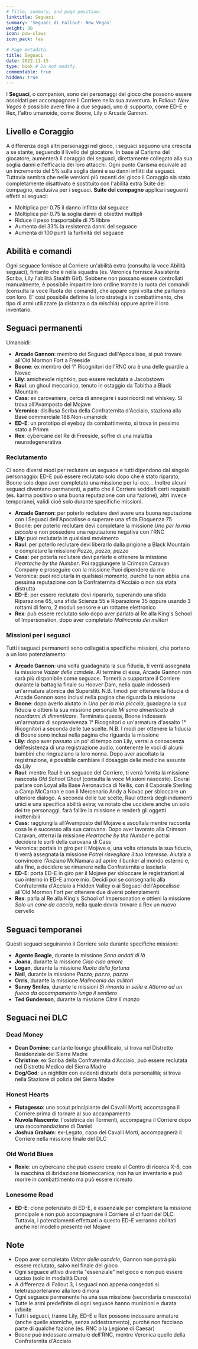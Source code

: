 ```yaml
---
# Title, summary, and page position.
linktitle: Seguaci
summary: 'Seguaci di Fallout: New Vegas'
weight: 30
icon: paw-claws
icon_pack: fas

# Page metadata.
title: Seguaci
date: 2022-11-15
type: book # Do not modify.
commentable: true
hidden: true
---
```


<div class="fnv">

I **Seguaci**, o companion, sono dei personaggi del gioco che possono essere assoldati per accompagnare il Corriere nella sua avventura. In *Fallout: New Vegas* è possibile avere fino a due seguaci, uno di supporto, come ED-E e Rex, l'altro umanoide, come Boone, Lily o Arcade Gannon.


## Livello e Coraggio

A differenza degli altri personaggi nel gioco, i seguaci seguono una crescita a se stante, seguendo il livello del giocatore. In base al Carisma del giocatore, aumenterà il coraggio dei seguaci, direttamente collegato alla sua soglia danni e l'efficacia dei loro attacchi. Ogni punto Carisma equivale ad un incremento del 5% sulla soglia danni e su danni inflitti dai seguaci. Tuttavia sembra che nelle versioni più recenti del gioco il Coraggio sia stato completamente disattivato e sostituito con l'abilità extra Suite del compagno, esclusiva per i seguaci.
**Suite del compagno** applica i seguenti effetti ai seguaci:
- Moltiplica per 0.75 il danno inflitto dal seguace
- Moltiplica per 0.75 la soglia danni di obiettivi multipli
- Riduce il peso trasportabile di 75 libbre
- Aumenta del 33% la resistenza danni del seguace
- Aumenta di 100 punti la furtività del seguace

## Abilità e comandi

Ogni seguace fornisce al Corriere un'abilità extra (consulta la voce Abilità seguaci), fintanto che è nella squadra (es. Veronica fornisce Assistente Scriba, Lily l'abilità Stealth Girl).
Sebbene non possano essere controllati manualmente, è possibile impartire loro ordine tramite la ruota dei comandi (consulta la voce Ruota dei comandi), che appare ogni volta che parliamo con loro. E' così possibile definire la loro strategia in combattimento, che tipo di armi utilizzare (a distanza o da mischia) oppure aprire il loro inventario.

## Seguaci permanenti

Umanoidi:
- **Arcade Gannon**: membro dei Seguaci dell'Apocalisse, si può trovare all'Old Mormon Fort a Freeside
- **Boone**: ex membro del 1° Ricognitori dell'RNC ora è una delle guardie a Novac
- **Lily**: amichevole nightkin, può essere reclutata a Jacobstown
- **Raul**: un ghoul meccanico, tenuto in ostaggio da Tabitha a Black Mountain
- **Cass**: ex carovaniera, cerca di annegare i suoi ricordi nel whiskey. Si trova all'Avamposto del Mojave
- **Veronica**: disillusa Scriba della Confraternita d'Acciaio, staziona alla Base commerciale 188
Non-umanoidi:
- **ED-E**: un prototipo di eyeboy da combattimento, si trova in pessimo stato a Primm
- **Rex**: cybercane del Re di Freeside, soffre di una malattia neurodegenerativa


### Reclutamento

Ci sono diversi modi per reclutare un seguace e tutti dipendono dal singolo personaggio: ED-E può essere reclutato solo dopo che è stato riparato, Boone solo dopo aver completato una missione per lui ecc... Inoltre alcuni seguaci diventano permanenti, a patto che il Corriere soddisfi certi requisiti (es. karma positivo o una buona reputazione con una fazione), altri invece temporanei, validi cioè solo durante specifiche missioni. 
- **Arcade Gannon**: per poterlo reclutare devi avere una buona reputazione con i Seguaci dell'Apocalisse o superare una sfida Eloquenza 75
- Boone: per poterlo reclutare devi completare la missione *Uno per la mia piccola* e non possedere una reputazione negativa con l'RNC
- **Lily**: puoi reclutarla in qualsiasi movimento
- **Raul**: per poterlo reclutare devi liberarlo dalla prigione a Black Mountain e completare la missione *Pazzo, pazzo, pazzo*
- **Cass**: per poterla reclutare devi parlarle e ottenere la missione *Heartache by the Number*. Poi raggiungere la Crimson Caravan Company e proseguire con la missione Puoi dipendere da me
- Veronica: puoi reclutarla in qualsiasi momento, purché tu non abbia una pessima reputazione con la Confraternita d'Acciaio o non sia stata distrutta
- **ED-E**: per essere reclutato devi ripararlo, superando una sfida Riparazione 65, una sfida Scienza 55 e Riparazione 35 oppure usando 3 rottami di ferro, 2 moduli sensore e un rottame elettronico
- **Rex**: può essere reclutato solo dopo aver parlato al Re alla King's School of Impersonation, dopo aver completato *Malinconia dei militari*

### Missioni per i seguaci

Tutti i seguaci permanenti sono collegati a specifiche missioni, che portano a un loro potenziamento:
- **Arcade Gannon**: una volta guadagnata la sua fiducia, ti verrà assegnata la missione *Valzer delle candele*. Al termine di essa, Arcade Gannon non sarà più disponibile come seguace. Tornerà a supportare il Corriere durante la battaglia finale su Hoover Dam, nella quale indosserà un'armatura atomica dei Superstiti. N.B. I modi per ottenere la fiducia di Arcade Gannon sono inclusi nella pagina che riguarda la missione
- **Boone**: dopo averlo aiutato in *Uno per la mia piccola*, guadagna la sua fiducia e ottieni la sua missione personale *Mi sono dimenticato di ricordarmi di dimenticare*. Terminata questa, Boone indosserà un'armatura di sopravvivenza 1° Ricognitori o un'armatura d'assalto 1° Ricognitori a seconda delle tue scelte. N.B. I modi per ottenere la fiducia di Boone sono inclusi nella pagina che riguarda la missione
- **Lily**: dopo aver passato un po' di tempo con Lily, verrai a conoscenza dell'esistenza di una registrazione audio, contenente le voci di alcuni bambini che ringraziano la loro nonna. Dopo aver ascoltato la registrazione, è possibile cambiare il dosaggio delle medicine assunte da Lily
- **Raul**: mentre Raul è un seguace del Corriere, ti verrà fornita la missione nascosta *Old School Ghoul* (consulta la voce Missioni nascoste). Dovrai parlare con Loyal alla Base Aeronautica di Nellis, con il Caporale Sterling a Camp McCarran e con il Mercenario Andy a Novac per sbloccare un ulteriore dialogo. A seconda delle tue scelte, Raul otterrà degli indumenti unici e una specifica abilità extra; va notato che uccidere anche un solo dei tre personaggi, farà fallire la missione e renderà gli oggetti inottenibili
- **Cass**: raggiungila all'Avamposto del Mojave e ascoltala mentre racconta cosa le è successo alla sua carovana. Dopo aver lavorato alla Crimson Caravan, otterrai la missione *Heartache by the Number* e potrai decidere le sorti della carovana di Cass 
- Veronica: portala in giro per il Mojave e, una volta ottenuta la sua fiducia, ti verrà assegnata la missione *Potrei risvegliare il tuo interesse*. Aiutala a convincere l'Anziano McNamara ad aprire il bunker al mondo esterno e, alla fine, a decidere se rimanere nella Confraternita o lasciarla
- **ED-E**: porta ED-E in giro per il Mojave per sbloccare le registrazioni al suo interno in ED-E amore mio. Decidi poi se consegnarlo alla Confraternita d'Acciaio a Hidden Valley o ai Seguaci dell'Apocalisse all'Old Mormon Fort per ottenere due diversi potenziamenti
- **Rex**: parla al Re alla King's School of Impersonation e ottieni la missione *Solo un cane da caccia*, nella quale dovrai trovare a Rex un nuovo cervello

## Seguaci temporanei

Questi seguaci seguiranno il Corriere solo durante specifiche missioni:

- **Agente Beagle**, durante la missione *Sono andati di là*
- **Joana**, durante la missione *Ciao ciao amore*
- **Logan**, durante la missione *Ruota della fortuna*
- **Neil**, durante la missione *Pazzo, pazzo, pazzo*
- **Orris**, durante la missione *Malinconia dei militari*
- **Sunny Smiles**, durante le missioni *Si rimonta in sella* e *Attorno ad un fuoco da accampamento lungo il sentiero*
- **Ted Gunderson**, durante la missione *Oltre il manzo*

## Seguaci nei DLC

### Dead Money

- **Dean Domino**: cantante lounge ghoulificato, si trova nel Distretto Residenziale del Sierra Madre
- **Christine**: ex Scriba della Confraternita d'Acciaio, può essere reclutata nel Distretto Medico del Sierra Madre
- **Dog/God**: un nightkin con evidenti disturbi della personalità; si trova nella Stazione di polizia del Sierra Madre

### Honest Hearts

- **Fiutagesso**: uno scout principiante dei Cavalli Morti; accompagna il Corriere prima di tornare al suo accampamento
- **Nuvola Nascente**: l'ostetrica dei Tormenti, accompagna il Corriere dopo una raccomandazione di Daniel
- **Joshua Graham**: ex-Legato, capo dei Cavalli Morti, accompagnerà il Corriere nella missione finale del DLC

### Old World Blues

- **Roxie**: un cybercane che può essere creato al Centro di ricerca X-8, con la macchina di ibridazione biomeccanica; non ha un inventario e può morire in combattimento ma può essere ricreato

### Lonesome Road

- **ED-E**: clone potenziato di ED-E, è essenziale per completare la missione principale e non può accompagnare il Corriere al di fuori del DLC. Tuttavia, i potenziamenti effettuati a questo ED-E verranno abilitati anche nel modello presente nel Mojave

## Note

- Dopo aver completato *Valzer delle candele*, Gannon non potrà più essere reclutato, salvo nel finale del gioco
- Ogni seguace attivo diventa "essenziale" nel gioco e non può essere ucciso (solo in modalità Duro)
- A differenza di Fallout 3, i seguaci non appena congedati si teletrasporteranno alla loro dimora
- Ogni seguace permanente ha una sua missione (secondaria o nascosta)
- Tutte le armi predefinite di ogni seguace hanno munizioni e durata infinite
- Tutti i seguaci, tranne Lily, ED-E e Rex possono indossare armature (anche quelle atomiche, senza addestramento), purchè non facciano parte di qualche fazione (es. RNC o la Legione di Caesar)
- Boone può indossare armature dell'RNC, mentre Veronica quelle della Confraternita d'Acciaio


</div>

